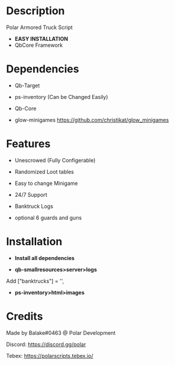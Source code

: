 # Description
Polar Armored Truck Script
* **EASY INSTALLATION**
* QbCore Framework



# Dependencies

-  Qb-Target

-  ps-inventory (Can be Changed Easily)

-  Qb-Core

-  glow-minigames 
https://github.com/christikat/glow_minigames



# Features

+ Unescrowed (Fully Configerable)

+ Randomized Loot tables

+ Easy to change Minigame

+ 24/7 Support

+ Banktruck Logs

+ optional 6 guards and guns


# Installation

* **Install all dependencies**

* **qb-smallresources>server>logs**

Add ["banktrucks"] = '',

* **ps-inventory>html>images**




# Credits
Made by Balake#0463 @ Polar Development

Discord: https://discord.gg/polar

Tebex: https://polarscripts.tebex.io/